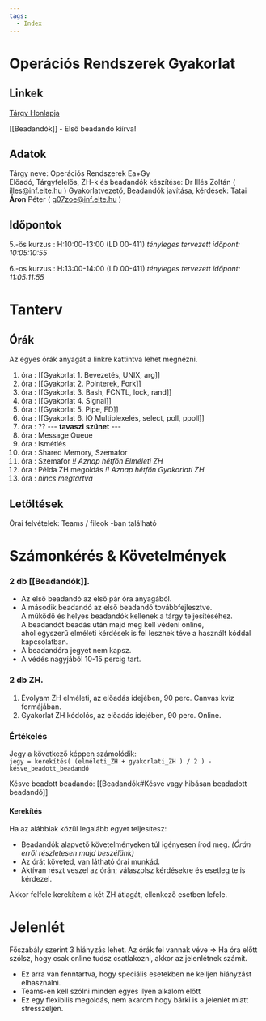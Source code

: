 ```yaml
---
tags:
  - Index
---
```


# Operációs Rendszerek Gyakorlat

## Linkek


[Tárgy Honlapja](https://opsys.inf.elte.hu/)

[[Beadandók]] - Első beadandó kiírva!
## Adatok

Tárgy neve: Operációs Rendszerek Ea+Gy  
Előadó, Tárgyfelelős, ZH-k és beadandók készítése: Dr Illés Zoltán ( illes@inf.elte.hu ) 
Gyakorlatvezető, Beadandók javítása, kérdések: Tatai __Áron__ Péter ( g07zoe@inf.elte.hu )

## Időpontok

5.-ös kurzus : H:10:00-13:00 (LD 00-411)  _tényleges tervezett időpont: 10:05:10:55_

6.-os kurzus : H:13:00-14:00 (LD 00-411)  _tényleges tervezett időpont: 11:05:11:55_

# Tanterv

## Órák

Az egyes órák anyagát a linkre kattintva lehet megnézni.

1. óra : [[Gyakorlat 1. Bevezetés, UNIX, arg]] 
2. óra : [[Gyakorlat 2. Pointerek, Fork]]
3. óra : [[Gyakorlat 3. Bash, FCNTL, lock, rand]]
4. óra : [[Gyakorlat 4. Signal]]
5. óra : [[Gyakorlat 5. Pipe, FD]]
6. óra : [[Gyakorlat 6. IO Multiplexelés, select, poll, ppoll]]
7. óra : ??
   --- **tavaszi szünet** ---
8. óra : Message Queue
9. óra : Ismétlés
10. óra : Shared Memory, Szemafor 
11. óra : Szemafor _!! Aznap hétfőn Elméleti ZH_
12. óra : Példa ZH megoldás _!! Aznap hétfőn Gyakorlati ZH_
13. óra : _nincs megtartva_

## Letöltések

Órai felvételek: Teams / fileok -ban található



# Számonkérés & Követelmények

### 2 db [[Beadandók]].

- Az első beadandó az első pár óra anyagából.
- A második beadandó  az első beadandó továbbfejlesztve.   
  A működő és helyes beadandók kellenek a tárgy teljesítéséhez.  
  A beadandót beadás után majd meg kell védeni online,  
  ahol egyszerű elméleti kérdések is fel lesznek téve a
  használt kóddal kapcsolatban.
- A beadandóra jegyet nem kapsz.
- A védés nagyjából 10-15 percig tart.

### 2 db ZH.

1. Évolyam ZH elméleti, az előadás idejében, 90 perc. Canvas kvíz formájában.
2. Gyakorlat ZH kódolós, az előadás idejében, 90 perc. Online.

### Értékelés

Jegy a következő képpen számolódik:  
`jegy = kerekítés( (elméleti_ZH + gyakorlati_ZH ) / 2 ) - késve_beadott_beadandó`

Késve beadott beadandó: [[Beadandók#Késve vagy hibásan beadadott beadandó]]
#### Kerekítés

Ha az alábbiak közül legalább egyet teljesítesz:

- Beadandók alapvető követelményeken túl igényesen írod meg. _(Órán erről részletesen majd beszélünk)_
- Az órát követed, van látható órai munkád.
- Aktívan részt veszel az órán; válaszolsz kérdésekre és esetleg te is kérdezel.

Akkor felfele kerekítem a két ZH átlagát, ellenkező esetben lefele.


# Jelenlét

Főszabály szerint 3 hiányzás lehet.
Az órák fel vannak véve => Ha óra előtt szólsz, hogy csak online tudsz csatlakozni, akkor az jelenlétnek számít. 
- Ez arra van fenntartva, hogy speciális esetekben ne kelljen hiányzást elhasználni.
- Teams-en kell szólni minden egyes ilyen alkalom előtt
- Ez egy flexibilis megoldás, nem akarom hogy bárki is a jelenlét miatt stresszeljen.